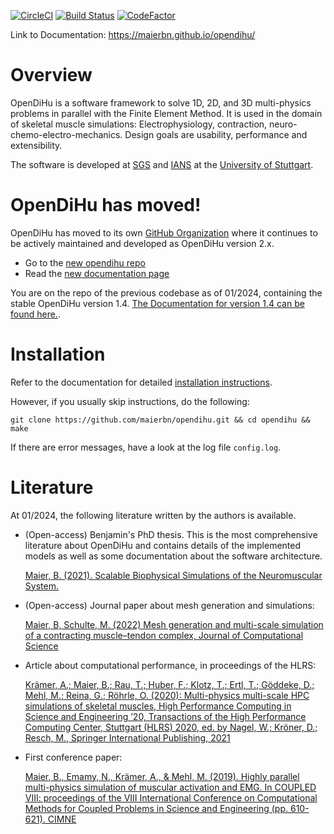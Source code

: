 [![CircleCI](https://circleci.com/gh/maierbn/opendihu/tree/develop.svg?style=svg)](https://circleci.com/gh/maierbn/opendihu/tree/develop)
[![Build Status](https://travis-ci.com/maierbn/opendihu.svg?branch=stable)](https://travis-ci.com/maierbn/opendihu)
[![CodeFactor](https://www.codefactor.io/repository/github/maierbn/opendihu/badge/develop)](https://www.codefactor.io/repository/github/maierbn/opendihu/overview/develop)

Link to Documentation: https://maierbn.github.io/opendihu/ 

# Overview
OpenDiHu is a software framework to solve 1D, 2D, and 3D multi-physics problems in parallel with the Finite Element Method.
It is used in the domain of skeletal muscle simulations: Electrophysiology, contraction, neuro-chemo-electro-mechanics.
Design goals are usability, performance and extensibility.

The software is developed at [SGS](https://www.ipvs.uni-stuttgart.de/abteilungen/sgs/index.html?__locale=en) and [IANS](https://www.ians.uni-stuttgart.de/institute/) at the [University of Stuttgart](https://www.uni-stuttgart.de/en/index.html).

# OpenDiHu has moved!
OpenDiHu has moved to its own [GitHub Organization](https://github.com/opendihu) where it continues to be actively maintained and developed as OpenDiHu version 2.x.

* Go to the [new opendihu repo](https://github.com/opendihu/opendihu)
* Read the [new documentation page](https://opendihu.readthedocs.io/)

You are on the repo of the previous codebase as of 01/2024, containing the stable OpenDiHu version 1.4. [The Documentation for version 1.4 can be found here.](https://maierbn.github.io/opendihu/).


# Installation
Refer to the documentation for detailed [installation instructions](https://maierbn.github.io/opendihu/user/installation.html).

However, if you usually skip instructions, do the following:
```
git clone https://github.com/maierbn/opendihu.git && cd opendihu && make
```
If there are error messages, have a look at the log file `config.log`.

# Literature

At 01/2024, the following literature written by the authors is available.

* (Open-access) Benjamin's PhD thesis. This is the most comprehensive literature about OpenDiHu and contains details of the implemented models as well as some documentation about the software architecture.

	[Maier, B. (2021). Scalable Biophysical Simulations of the Neuromuscular System.](https://arxiv.org/abs/2107.07104)

* (Open-access) Journal paper about mesh generation and simulations:

	[Maier, B, Schulte, M. (2022) Mesh generation and multi-scale simulation of a contracting muscle–tendon complex, Journal of Computational Science](https://www.sciencedirect.com/science/article/pii/S1877750322000023)

* Article about computational performance, in proceedings of the HLRS:

	[Krämer, A.; Maier, B.; Rau, T.; Huber, F.; Klotz, T.; Ertl, T.; Göddeke, D.; Mehl, M.; Reina, G.; Röhrle, O. (2020): Multi-physics multi-scale HPC simulations of skeletal muscles, High Performance Computing in Science and Engineering ’20, Transactions of the High Performance Computing Center, Stuttgart (HLRS) 2020, ed. by Nagel, W.; Kröner, D.; Resch, M., Springer International Publishing, 2021](https://link.springer.com/chapter/10.1007/978-3-030-80602-6_13)

* First conference paper:

	[Maier, B., Emamy, N., Krämer, A., & Mehl, M. (2019). Highly parallel multi-physics simulation of muscular activation and EMG. In COUPLED VIII: proceedings of the VIII International Conference on Computational Methods for Coupled Problems in Science and Engineering (pp. 610-621). CIMNE](https://upcommons.upc.edu/handle/2117/190149)
